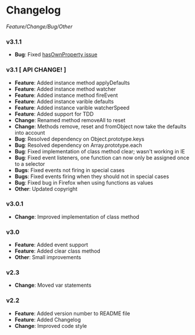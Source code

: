 # Changelog
*Feature/Change/Bug/Other*

### v3.1.1
* **Bug**: Fixed [hasOwnProperty issue](http://www.devthought.com/2012/01/18/an-object-is-not-a-hash/)

### v3.1 [ API CHANGE! ]
* **Feature**: Added instance method applyDefaults
* **Feature**: Added instance method watcher
* **Feature**: Added instance method fireEvent
* **Feature**: Added instance varible defaults
* **Feature**: Added instance varible watcherSpeed
* **Feature**: Added support for TDD
* **Change**: Renamed method removeAll to reset
* **Change**: Methods remove, reset and fromObject now take the defaults into account
* **Bug**: Resolved dependency on Object.prototype.keys
* **Bug**: Resolved dependency on Array.prototype.each
* **Bug**: Fixed implementation of class method clear; wasn't working in IE
* **Bug**: Fixed event listeners, one function can now only be assigned once to a selector
* **Bugs**: Fixed events not firing in special cases
* **Bugs**: Fixed events firing when they should not in special cases
* **Bug**: Fixed bug in Firefox when using functions as values
* **Other**: Updated copyright

### v3.0.1
* **Change**: Improved implementation of class method

### v3.0
* **Feature**: Added event support
* **Feature**: Added clear class method
* **Other**: Small improvements

### v2.3
* **Change**: Moved var statements

### v2.2
* **Feature**: Added version number to README file
* **Feature**: Added Changelog
* **Change**: Improved code style
